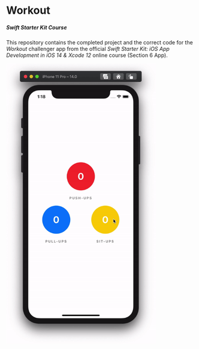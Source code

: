 # Workout
##### Swift Starter Kit Course

This repository contains the completed project and the correct code for the *Workout* challenger app from the official *Swift Starter Kit: iOS App Development in iOS 14 & Xcode 12* online course (Section 6 App).

<img src="Project Resources/AppComplete_Workout.gif" width="400"/>
